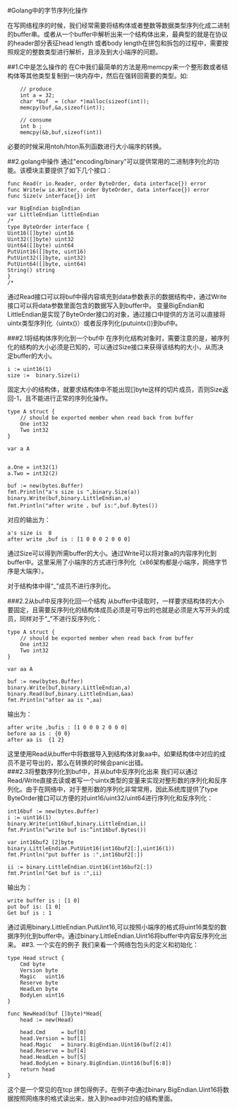 #Golang中的字节序列化操作


在写网络程序的时候，我们经常需要将结构体或者整数等数据类型序列化成二进制的buffer串。或者从一个buffer中解析出来一个结构体出来，最典型的就是在协议的header部分表征head length 或者body length在拼包和拆包的过程中，需要按照规定的整数类型进行解析，且涉及到大小端序的问题。

##1.C中是怎么操作的
在C中我们最简单的方法是用memcpy来一个整形数或者结构体等其他类型复制到一块内存中，然后在强转回需要的类型。如:
	
		// produce
		int a = 32;
		char *buf  = (char *)malloc(sizeof(int));
		memcpy(buf,&a,sizeof(int));
		
		// consume
		int b ;
		memcpy(&b,buf,sizeof(int))
		
必要的时候采用ntoh/hton系列函数进行大小端序的转换。
		
##2.golang中操作
通过"encoding/binary"可以提供常用的二进制序列化的功能。该模块主要提供了如下几个接口：

	func Read(r io.Reader, order ByteOrder, data interface{}) error
	func Write(w io.Writer, order ByteOrder, data interface{}) error
	func Size(v interface{}) int
	
	var BigEndian bigEndian
	var LittleEndian littleEndian
	/*
	type ByteOrder interface {
    Uint16([]byte) uint16
    Uint32([]byte) uint32
    Uint64([]byte) uint64
    PutUint16([]byte, uint16)
    PutUint32([]byte, uint32)
    PutUint64([]byte, uint64)
    String() string
	}
	/*

通过Read接口可以将buf中得内容填充到data参数表示的数据结构中，通过Write接口可以将data参数里面包含的数据写入到buffer中。	变量BigEndian和LittleEndian是实现了ByteOrder接口的对象，通过接口中提供的方法可以直接将uintx类型序列化（uintx()）或者反序列化(putuintx())到buf中。
	
###2.1将结构体序列化到一个buf中
在序列化结构对象时，需要注意的是，被序列化的结构的大小必须是已知的，可以通过Size接口来获得该结构的大小，从而决定buffer的大小。

	i := uint16(1)
	size :=  binary.Size(i)
	
固定大小的结构体，就要求结构体中不能出现[]byte这样的切片成员，否则Size返回-1，且不能进行正常的序列化操作。

	type A struct {
		// should be exported member when read back from buffer
		One int32
		Two int32
	}
	
	var a A
	

	a.One = int32(1)
	a.Two = int32(2)

	buf := new(bytes.Buffer)
	fmt.Println("a's size is ",binary.Size(a))
	binary.Write(buf,binary.LittleEndian,a)
	fmt.Println("after write ，buf is:",buf.Bytes())
	
对应的输出为：
	
	a's size is  8
	after write ,buf is : [1 0 0 0 2 0 0 0]
	
通过Size可以得到所需buffer的大小。通过Write可以将对象a的内容序列化到buffer中。这里采用了小端序的方式进行序列化（x86架构都是小端序，网络字节序是大端序）。

对于结构体中得“_”成员不进行序列化。

###2.2从buf中反序列化回一个结构
从buffer中读取时，一样要求结构体的大小要固定，且需要反序列化的结构体成员必须是可导出的也就是必须是大写开头的成员，同样对于“_”不进行反序列化：

	type A struct {
		// should be exported member when read back from buffer
		One int32
		Two int32
	}
	
	var aa A

	buf := new(bytes.Buffer)
	binary.Write(buf,binary.LittleEndian,a)
	binary.Read(buf,binary.LittleEndian,&aa)
	fmt.Println("after aa is ",aa)

输出为：

	after write ,bufis : [1 0 0 0 2 0 0 0]
	before aa is : {0 0}
	after aa is  {1 2}
这里使用Read从buffer中将数据导入到结构体对象aa中。如果结构体中对应的成员不是可导出的，那么在转换的时候会panic出错。	
###2.3将整数序列化到buf中，并从buf中反序列化出来
我们可以通过Read/Write直接去读或者写一个uintx类型的变量来实现对整形数的序列化和反序列化。由于在网络中，对于整形数的序列化非常常用，因此系统库提供了type ByteOrder接口可以方便的对uint16/uint32/uint64进行序列化和反序列化：

	int16buf := new(bytes.Buffer)
	i := uint16(1)
	binary.Write(int16buf,binary.LittleEndian,i)
	fmt.Println(“write buf is:”int16buf.Bytes())

	var int16buf2 [2]byte
	binary.LittleEndian.PutUint16(int16buf2[:],uint16(1))
	fmt.Println("put buffer is :",int16buf2[:])
	
	ii := binary.LittleEndian.Uint16(int16buf2[:])
	fmt.Println("Get buf is :",ii)
	
输出为：

	write buffer is : [1 0]
	put buf is: [1 0]
	Get buf is : 1
通过调用binary.LittleEndian.PutUint16,可以按照小端序的格式将uint16类型的数据序列化到buffer中。通过binary.LittleEndian.Uint16将buffer中内容反序列化出来。
##3. 一个实在的例子
我们来看一个网络包包头的定义和初始化：

	type Head struct {
		Cmd byte
		Version byte
		Magic   uint16
		Reserve byte
		HeadLen byte
		BodyLen uint16
	}
	
	func NewHead(buf []byte)*Head{
		head := new(Head)

		head.Cmd     = buf[0]
		head.Version = buf[1]
		head.Magic   = binary.BigEndian.Uint16(buf[2:4])
		head.Reserve = buf[4]
		head.HeadLen = buf[5]
		head.BodyLen = binary.BigEndian.Uint16(buf[6:8])
		return head
	}
	
这个是一个常见的在tcp 拼包得例子。在例子中通过binary.BigEndian.Uint16将数据按照网络序的格式读出来，放入到head中对应的结构里面。
